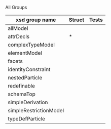 All Groups

| xsd group name | Struct  | Tests |
| -------------- | ------- | ----- |
|allModel
|attrDecls| * |
|complexTypeModel
|elementModel
|facets
|identityConstraint
|nestedParticle
|redefinable
|schemaTop
|simpleDerivation
|simpleRestrictionModel
|typeDefParticle